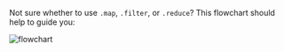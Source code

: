Not sure whether to use `.map`, `.filter`, or `.reduce`? This flowchart should
help to guide you:

![flowchart](../../../../images/map-reduce-filter-flowchart.svg)
